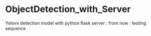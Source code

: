 # ObjectDetection_with_Server
Yolovx detection model with python flask server : from now : testing sequence
